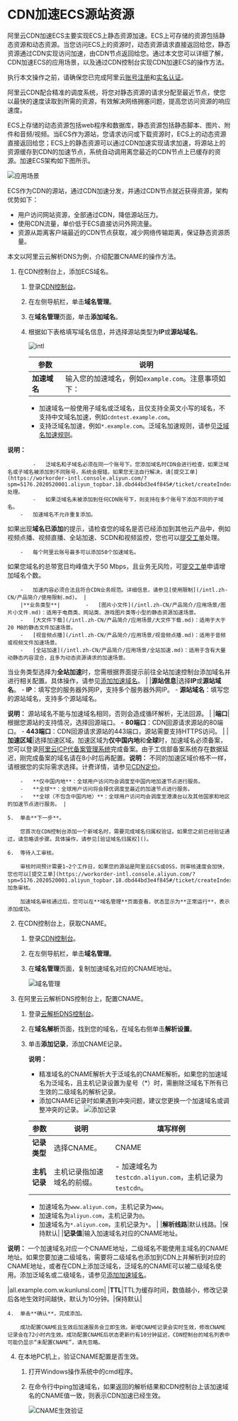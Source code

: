 # CDN加速ECS源站资源

阿里云CDN加速ECS主要实现ECS上静态资源加速。ECS上可存储的资源包括静态资源和动态资源。当您访问ECS上的资源时，动态资源请求直接返回给您，静态资源通过CDN实现访问加速，由CDN节点返回给您。通过本文您可以详细了解，CDN加速ECS的应用场景，以及通过CDN控制台实现CDN加速ECS的操作方法。

执行本文操作之前，请确保您已完成阿里云[账号注册](https://account.alibabacloud.com/register/intl_register.htm)和[实名认证](https://account-intl.console.aliyun.com/#/intlAuth)。

阿里云CDN配合精准的调度系统，将您对静态资源的请求分配至最近节点，使您以最快的速度读取到所需的资源，有效解决网络拥塞问题，提高您访问资源的响应速度。

ECS上存储的动态资源包括web程序和数据库，静态资源包括静态脚本、图片、附件和音频/视频。当ECS作为源站，您请求访问或下载资源时，ECS上的动态资源直接返回给您；ECS上的静态资源可以通过CDN加速实现请求加速，将源站上的资源缓存到CDN的加速节点，系统自动调用离您最近的CDN节点上已缓存的资源。加速ECS架构如下图所示。

![应用场景](https://static-aliyun-doc.oss-accelerate.aliyuncs.com/assets/img/zh-CN/0211008951/p51266.png)

ECS作为CDN的源站，通过CDN加速分发，并通过CDN节点就近获得资源，架构优势如下：

-   用户访问网站资源，全部通过CDN，降低源站压力。
-   使用CDN流量，单价低于ECS直接访问外网流量。
-   资源从距离客户端最近的CDN节点获取，减少网络传输距离，保证静态资源质量。

本文以阿里云云解析DNS为例，介绍配置CNAME的操作方法。

1.  在CDN控制台上，添加ECS域名。

    1.  登录[CDN控制台](https://cdn.console.aliyun.com)。

    2.  在左侧导航栏，单击**域名管理**。

    3.  在**域名管理**页面，单击**添加域名**。

    4.  根据如下表格填写域名信息，并选择源站类型为**IP**或**源站域名**。

        ![intl](https://static-aliyun-doc.oss-accelerate.aliyuncs.com/assets/img/zh-CN/4271224161/p94747.png)

        |参数|说明|
        |--|--|
        |**加速域名**|输入您的加速域名，例如`example.com`。注意事项如下：

        -   加速域名一般使用子域名或泛域名，且仅支持全英文小写的域名，不支持中文域名加速，例如`cdntest.example.com`。
        -   支持泛域名加速，例如`*.example.com`。泛域名加速规则，请参见[泛域名加速规则]()。

**说明：**

            -   泛域名和子域名必须在同一个账号下。您添加域名时CDN会进行检查，如果泛域名或子域名被添加到不同账号，系统会报错。如果您无法自行解决，请[提交工单](https://workorder-intl.console.aliyun.com/?spm=5176.2020520001.aliyun_topbar.18.dbd44bd3e4f845#/ticket/createIndex)处理。
            -   如果泛域名未被添加到任何CDN账号下，则支持在多个账号下添加不同的子域名。
        -   加速域名不允许重复添加。

如果出现**域名已添加**的提示，请检查您的域名是否已经添加到其他云产品中，例如视频点播、视频直播、全站加速、SCDN和视频监控，您也可以[提交工单](https://workorder-intl.console.aliyun.com/?spm=5176.2020520001.aliyun_topbar.18.dbd44bd3e4f845#/ticket/createIndex)处理。

        -   每个阿里云账号最多可以添加50个加速域名。

如果您域名的总带宽日均峰值大于50 Mbps，且业务无风险，可[提交工单](https://workorder-intl.console.aliyun.com/?spm=5176.2020520001.aliyun_topbar.18.dbd44bd3e4f845#/ticket/createIndex)申请增加域名个数。

        -   加速内容必须合法且符合CDN业务规范。详细信息，请参见[使用限制](/intl.zh-CN/产品简介/使用限制.md)。 |
        |**业务类型**|        -   [图片小文件](/intl.zh-CN/产品简介/应用场景/图片小文件.md)：适用于电商类、网站类、游戏图片类等小型的静态资源加速场景。
        -   [大文件下载](/intl.zh-CN/产品简介/应用场景/大文件下载.md)：适用于大于20 MB的静态文件加速场景。
        -   [视音频点播](/intl.zh-CN/产品简介/应用场景/视音频点播.md)：适用于音频或视频文件加速场景。
        -   [全站加速](/intl.zh-CN/产品简介/应用场景/全站加速.md)：适用于含有大量动静态内容混合，且多为动态资源请求的加速场景。

当业务类型选择为**全站加速**时，您需根据界面提示前往全站加速控制台添加域名并进行相关配置。具体操作，请参见[添加加速域名]()。 |
        |**源站信息**|选择**IP**或**源站域名**。        -   **IP**：填写您的服务器外网IP，支持多个服务器外网IP。
        -   **源站域名**：填写您的源站域名，支持多个源站域名。

**说明：** 源站域名不能与加速域名相同，否则会造成循环解析，无法回源。 |
        |**端口**|根据您源站的支持情况，选择回源端口。        -   **80端口**：CDN回源请求源站的80端口。
        -   **443端口**：CDN回源请求源站的443端口，源站需要支持HTTPS访问。 |
        |**加速区域**|选择加速区域。加速区域为**仅中国内地**和**全球**时，加速域名必须备案，您可以登录[阿里云ICP代备案管理系统](https://beian.aliyun.com/pcContainer/myorder)完成备案。由于工信部备案系统存在数据延迟，刚完成备案的域名请在8小时后再配置。**说明：** 不同的加速区域价格不一样，请根据您的实际需求选择。计费详情，请参见[CDN定价](https://www.alibabacloud.com/zh/product/cdn/pricing)。

        -   **仅中国内地**：全球用户访问均会调度至中国内地加速节点进行服务。
        -   **全球**：全球用户访问将会择优调度至最近的加速节点进行服务。
        -   **全球（不包含中国内地）**：全球用户访问均会调度至港澳台以及其他国家和地区的加速节点进行服务。 |

    5.  单击**下一步**。

        您首次在CDN控制台添加一个新域名时，需要完成域名归属权验证。如果您之前已经验证通过，请忽略该步骤。具体操作，请参见[验证域名归属权]()。

    6.  等待人工审核。

        审核时间预计需要1~2个工作日，如果您的源站是阿里云ECS或OSS，则审核速度会加快，您也可以[提交工单](https://workorder-intl.console.aliyun.com/?spm=5176.2020520001.aliyun_topbar.18.dbd44bd3e4f845#/ticket/createIndex)加急审核。

        加速域名审核通过后，您可以在**域名管理**页面查看，状态显示为**正常运行**，表示添加成功。

2.  在CDN控制台上，获取CNAME。

    1.  登录[CDN控制台](https://cdn.console.aliyun.com)。

    2.  在左侧导航栏，单击**域名管理**。

    3.  在**域名管理**页面，复制加速域名对应的CNAME地址。

        ![域名管理](https://static-aliyun-doc.oss-accelerate.aliyuncs.com/assets/img/zh-CN/9618134161/p66555.png)

3.  在阿里云云解析DNS控制台上，配置CNAME。

    1.  登录[云解析DNS控制台](https://dns.console.aliyun.com)。

    2.  在**域名解析**页面，找到您的域名，在域名右侧单击**解析设置**。

    3.  单击**添加记录**，添加CNAME记录。

        **说明：**

        -   精准域名的CNAME解析大于泛域名的CNAME解析。如果您的加速域名为泛域名，且主机记录设置为星号（\*）时，需删除泛域名下所有已生效的二级域名的解析记录。
        -   添加CNAME记录时如果遇到冲突问题，建议您更换一个加速域名或调整冲突的记录。
        ![添加记录](https://static-aliyun-doc.oss-accelerate.aliyuncs.com/assets/img/zh-CN/5843918061/p64412.png)

        |参数|说明|填写样例|
        |--|--|----|
        |**记录类型**|选择CNAME。|CNAME|
        |**主机记录**|主机记录指加速域名的前缀。|        -   加速域名为`testcdn.aliyun.com`，主机记录为`testcdn`。
        -   加速域名为`www.aliyun.com`，主机记录为`www`。
        -   加速域名为`aliyun.com`，主机记录为`@`。
        -   加速域名为`*.aliyun.com`，主机记录为`*`。 |
        |**解析线路**|默认线路。|保持默认|
        |**记录值**|输入加速域名对应的CNAME地址。

**说明：** 一个加速域名对应一个CNAME地址，二级域名不能使用主域名的CNAME地址。如果您要加速二级域名，需要将二级域名也添加到CDN上并解析到对应的CNAME地址，或者在CDN上添加泛域名，泛域名的CNAME可以被二级域名使用。添加泛域名或二级域名，请参见[添加加速域名](/intl.zh-CN/快速入门/添加加速域名.md)。

|all.example.com.w.kunlunsl.com|
        |**TTL**|TTL为缓存时间，数值越小，修改记录后各地生效时间越快，默认为10分钟。|保持默认|

    4.  单击**确认**，完成添加。

        成功配置CNAME且生效后加速服务会立即生效。新增CNAME记录会实时生效，修改CNAME记录会在72小时内生效。成功配置CNAME后状态更新约有10分钟延迟，CDN控制台的域名列表中可能仍显示“未配置CNAME”，请先忽略。

4.  在本地PC机上，验证CNAME配置是否生效。

    1.  打开Windows操作系统中的cmd程序。

    2.  在命令行中ping加速域名，如果返回的解析结果和CDN控制台上该加速域名的CNAME值一致，则表示CDN加速已经生效。

        ![CNAME生效验证](https://static-aliyun-doc.oss-accelerate.aliyuncs.com/assets/img/zh-CN/9618134161/p66693.png)


